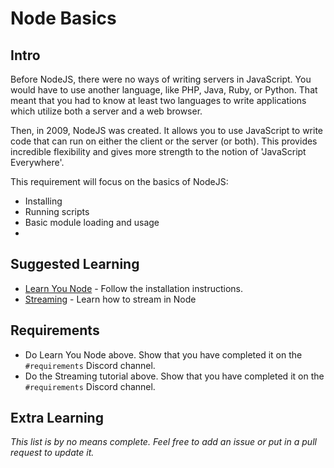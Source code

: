 # Node Basics

## Intro

Before NodeJS, there were no ways of writing servers in JavaScript. You would have to use another language, like PHP, Java, Ruby, or Python. That meant that you had to know at least two languages to write applications which utilize both a server and a web browser. 

Then, in 2009, NodeJS was created. It allows you to use JavaScript to write code that can run on either the client or the server (or both). This provides incredible flexibility and gives more strength to the notion of 'JavaScript Everywhere'. 

This requirement will focus on the basics of NodeJS:

- Installing
- Running scripts
- Basic module loading and usage
- 
## Suggested Learning

- [Learn You Node](https://github.com/workshopper/learnyounode) - Follow the installation instructions.
- [Streaming](https://github.com/workshopper/stream-adventure) - Learn how to stream in Node

## Requirements

- Do Learn You Node above. Show that you have completed it on the `#requirements` Discord channel.
- Do the Streaming tutorial above. Show that you have completed it on the `#requirements` Discord channel.

## Extra Learning

*This list is by no means complete. Feel free to add an issue or put in a pull request to update it.*

